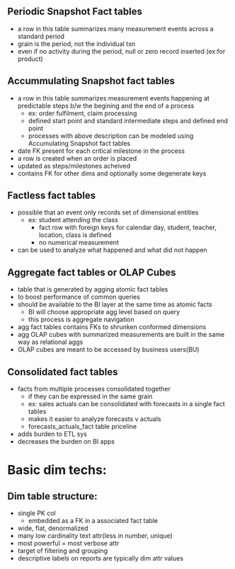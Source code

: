 ## Periodic Snapshot Fact tables
- a row in this table summarizes many measurement events across a standard period
- grain is the period, not the individual txn
- even if no activity during the period, null or zero record inserted (ex:for product)

## Accummulating Snapshot fact tables
- a row in this table summarizes measurement events happening at predictable steps b/w the begining and the end of a process
	- ex: order fulfilment, claim processing
	- defined start point and standard intermediate steps and defined end point
	- processes with above description can be modeled using Accumulating Snapshot fact tables
- date FK present for each critical milestone in the process
- a row is created when an order is placed
- updated as steps/milestones acheived
- contains FK for other dims and optionally some degenerate keys

## Factless fact tables
- possible that an event only records set of dimensional entities
	- ex: student attending the class
		- fact row with foreign keys for calendar day, student, teacher, location, class is defined
		- no numerical measurement
- can be used to analyze what happened and what did not happen

## Aggregate fact tables or OLAP Cubes
- table that is generated by agging atomic fact tables
- to boost performance of common queries
- should be available to the BI layer at the same time as atomic facts
	- BI will choose appropriate agg level based on query
	- this process is aggregate navigation
- agg fact tables contains FKs to shrunken conformed dimensions
- agg OLAP cubes with summarized measurements are built in the same way as relational aggs
- OLAP cubes are meant to be accessed by business users(BU)

## Consolidated fact tables
- facts from multiple processes consolidated together
	-  if they can be expressed in the same grain
	- ex: sales actuals can be consolidated with forecasts in a single fact tables
	- makes it easier to analyze forecasts v actuals
	- forecasts_actuals_fact table priceline
- adds burden to ETL sys
- decreases the burden on BI apps

# Basic dim techs:

## Dim table structure:
- single PK col
	- embedded as a FK in a associated fact table
- wide, flat, denormalized
- many low cardinality text attr(less in number, unique)
- most powerful = most verbose attr
- target of filtering and grouping
- descriptive labels on reports are typically dim attr values
